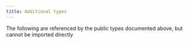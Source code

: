 ```yaml
---
title: Additional types
---
```


The following are referenced by the public types documented above, but cannot be imported directly
